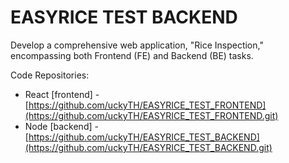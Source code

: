 # EASYRICE TEST BACKEND 
Develop a comprehensive web application, "Rice Inspection," encompassing both Frontend (FE) and Backend (BE) tasks.

 Code Repositories:
- React [frontend] -  [https://github.com/uckyTH/EASYRICE_TEST_FRONTEND](https://github.com/uckyTH/EASYRICE_TEST_FRONTEND.git)
- Node [backend] - [https://github.com/uckyTH/EASYRICE_TEST_BACKEND](https://github.com/uckyTH/EASYRICE_TEST_BACKEND.git)
